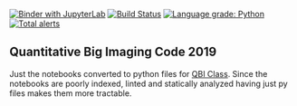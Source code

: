 [![Binder with JupyterLab](https://img.shields.io/badge/launch-jupyterlab-red.svg)](http://mybinder.org/v2/gh/kmader/qbi-2019-py/master?urlpath=lab)
[![Build Status](https://travis-ci.org/kmader/qbi-2019-py.svg?branch=master)](https://travis-ci.org/kmader/qbi-2019-py)
[![Language grade: Python](https://img.shields.io/lgtm/grade/python/g/kmader/qbi-2019-py.svg?logo=lgtm&logoWidth=18)](https://lgtm.com/projects/g/kmader/qbi-2019-py/context:python)
[![Total alerts](https://img.shields.io/lgtm/alerts/g/kmader/qbi-2019-py.svg?logo=lgtm&logoWidth=18)](https://lgtm.com/projects/g/kmader/qbi-2019-py/alerts/)

## Quantitative Big Imaging Code 2019

Just the notebooks converted to python files for [QBI Class](https://kmader.github.io/Quantitative-Big-Imaging-2019/). Since the notebooks are poorly indexed, linted and statically analyzed having just py files makes them more tractable.
